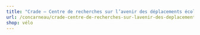 ```yaml
---
title: "Crade — Centre de recherches sur l’avenir des déplacements écologiques"
url: /concarneau/crade-centre-de-recherches-sur-lavenir-des-deplacements-ecologiques/
shop: vélo
---
```


